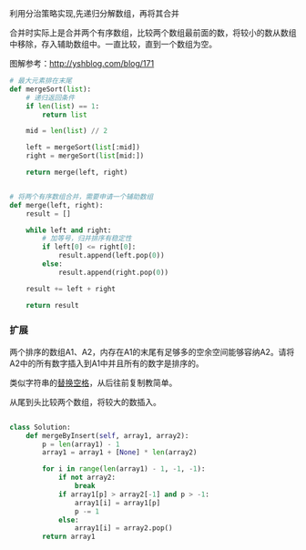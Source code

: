 利用分治策略实现,先递归分解数组，再将其合并

合并时实际上是合并两个有序数组，比较两个数组最前面的数，将较小的数从数组中移除，存入辅助数组中。一直比较，直到一个数组为空。

图解参考：http://yshblog.com/blog/171

```python
# 最大元素排在末尾
def mergeSort(list):
    # 递归返回条件
    if len(list) == 1:
        return list

    mid = len(list) // 2

    left = mergeSort(list[:mid])
    right = mergeSort(list[mid:])

    return merge(left, right)


# 将两个有序数组合并，需要申请一个辅助数组
def merge(left, right):
    result = []

    while left and right:
        # 加等号，归并排序有稳定性
        if left[0] <= right[0]:
            result.append(left.pop(0))
        else:
            result.append(right.pop(0))

    result += left + right

    return result

```
### 扩展

两个排序的数组A1、A2，内存在A1的末尾有足够多的空余空间能够容纳A2。请将A2中的所有数字插入到A1中并且所有的数字是排序的。

类似字符串的[替换空格](https://github.com/1273545169/offer-note/blob/master/%E6%9B%BF%E6%8D%A2%E7%A9%BA%E6%A0%BC.md)，从后往前复制教简单。

从尾到头比较两个数组，将较大的数插入。

```python

class Solution:
    def mergeByInsert(self, array1, array2):
        p = len(array1) - 1
        array1 = array1 + [None] * len(array2)

        for i in range(len(array1) - 1, -1, -1):
            if not array2:
                break
            if array1[p] > array2[-1] and p > -1:
                array1[i] = array1[p]
                p -= 1
            else:
                array1[i] = array2.pop()
        return array1

```
